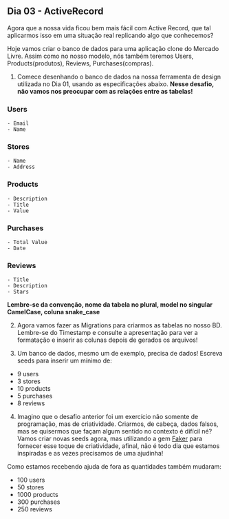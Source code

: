 ## Dia 03 - ActiveRecord

Agora que a nossa vida ficou bem mais fácil com Active Record, que tal aplicarmos isso em uma situação real replicando algo que conhecemos? 

Hoje vamos criar o banco de dados para uma aplicação clone do Mercado Livre. Assim como no nosso modelo, nós também teremos Users, Products(produtos), Reviews, Purchases(compras).

1. Comece desenhando o banco de dados na nossa ferramenta de design utilizada no Dia 01, usando as especificações abaixo. 
**Nesse desafio, não vamos nos preocupar com as relações entre as tabelas!**

### Users
	- Email
	- Name

### Stores
	- Name
	- Address

### Products
	- Description
	- Title
	- Value

### Purchases
	- Total Value
	- Date

### Reviews
	- Title
	- Description
	- Stars
**Lembre-se da convenção, nome da tabela no plural, model no singular CamelCase, coluna snake_case**

2. Agora vamos fazer as Migrations para criarmos as tabelas no nosso BD. Lembre-se do Timestamp e consulte a apresentação para ver a formatação e inserir as colunas depois de gerados os arquivos!

3. Um banco de dados, mesmo um de exemplo, precisa de dados! Escreva seeds para inserir um mínimo de:

- 9 users
- 3 stores
- 10 products
- 5 purchases
- 8 reviews

4. Imagino que o desafio anterior foi um exercício não somente de programação, mas de criatividade. Criarmos, de cabeça, dados falsos, mas se quisermos que façam algum sentido no contexto é difícil né? Vamos criar novas seeds agora, mas utilizando a gem [Faker](https://github.com/faker-ruby/faker) para fornecer esse toque de criatividade, afinal, não é todo dia que estamos inspiradas e as vezes precisamos de uma ajudinha!

Como estamos recebendo ajuda de fora as quantidades também mudaram:

- 100 users
- 50 stores
- 1000 products
- 300 purchases
- 250 reviews
